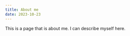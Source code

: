```yaml
---
title: About me
date: 2023-10-23
---
```



This is a page that is about me. I can describe myself here.
